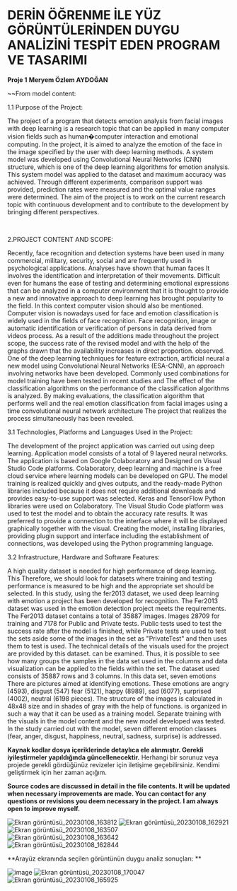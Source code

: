 # **DERİN ÖĞRENME İLE YÜZ GÖRÜNTÜLERİNDEN DUYGU ANALİZİNİ TESPİT EDEN PROGRAM VE TASARIMI** 
**Proje 1** 
**Meryem Özlem AYDOĞAN**

~~From model content:

1.1 Purpose of the Project:

The project of a program that detects emotion analysis from facial images with deep learning is a research topic that can be applied in many computer vision fields such as human�computer interaction and emotional computing. In the project, it is aimed to analyze the emotion of the face in the image specified by the user with deep learning methods. A system model was developed using Convolutional Neural Networks (CNN) structure, which is one of the deep learning algorithms for emotion analysis. This system model was applied to the dataset and maximum accuracy was achieved. Through different experiments, comparison support was provided, prediction rates were measured and the optimal value ranges were determined. The aim of the project is to work on the current research topic with continuous development and to contribute to the development by bringing different perspectives.

<br>

2.PROJECT CONTENT AND SCOPE:

Recently, face recognition and detection systems have been used in many commercial, military, security, social and 
are frequently used in psychological applications. Analyses have shown that human faces 
It involves the identification and interpretation of their movements. Difficult even for humans 
the ease of testing and determining emotional expressions that can be analyzed in a computer environment 
that it is thought to provide a new and innovative approach to deep learning has brought popularity to the field. In this context 
computer vision should also be mentioned. Computer vision is nowadays used for face and emotion 
classification is widely used in the fields of face recognition. Face recognition, image or 
automatic identification or verification of persons in data derived from videos
process. 
As a result of the additions made throughout the project scope, the success rate of the revised model and 
with the help of the graphs drawn that the availability increases in direct proportion. 
observed. One of the deep learning techniques for feature extraction, artificial neural 
a new model using Convolutional Neural Networks (ESA-CNN), an approach involving networks 
have been developed. 
Commonly used combinations for model training have been tested in recent studies and 
The effect of the classification algorithms on the performance of the classification algorithms is analyzed. 
By making evaluations, the classification algorithm that performs well and the real 
emotion classification from facial images using a time convolutional neural network architecture 
The project that realizes the process simultaneously has been revealed.

3.1 Technologies, Platforms and Languages Used in the Project:

The development of the project application was carried out using deep learning. Application 
model consists of a total of 9 layered neural networks. The application is based on Google Colaboratory and 
Designed on Visual Studio Code platforms. Colaboratory, deep learning and machine 
is a free cloud service where learning models can be developed on GPU. The model 
training is realized quickly and gives outputs, and the ready-made Python libraries included
because it does not require additional downloads and provides easy-to-use support 
was selected. 
Keras and TensorFlow Python libraries were used on Colaboratory. 
The Visual Studio Code platform was used to test the model and to obtain the accuracy rate results. 
It was preferred to provide a connection to the interface where it will be displayed graphically together with the visual.
Creating the model, installing libraries, providing plugin support and interface 
including the establishment of connections, was developed using the Python programming language.

3.2 Infrastructure, Hardware and Software Features:

A high quality dataset is needed for high performance of deep learning. This 
Therefore, we should look for datasets where training and testing performance is measured to be high and 
the appropriate set should be selected. In this study, using the fer2013 dataset, we used deep learning with emotion 
a project has been developed for recognition. The Fer2013 dataset was used in the emotion detection project 
meets the requirements. The Fer2013 dataset contains a total of 35887 images. Images 
28709 for training and 7178 for Public and Private tests. Public tests 
used to test the success rate after the model is finished, while Private tests are used to test the 
sets aside some of the images in the set as "PrivateTest" and then uses them to test 
is used. The technical details of the visuals used for the project are provided by this dataset.
can be examined. Thus, it is possible to see how many groups the samples in the data set used in the columns 
and data visualization can be applied to the fields within the set.
The dataset used consists of 35887 rows and 3 columns. In this data set, seven emotions 
There are pictures aimed at identifying emotions. These emotions are angry (4593), disgust (547) 
fear (5121), happy (8989), sad (6077), surprised (4002), neutral 
(6198 pieces). The structure of the images is calculated in 48x48 size and in shades of gray with the help of functions. 
is organized in such a way that it can be used as a training model. Separate training with the visuals in the model content 
and the new model developed was tested. In the study carried out with the model, 
seven different emotion classes (fear, anger, disgust, happiness, neutral, sadness, 
surprise) is addressed.

**Kaynak kodlar dosya içeriklerinde detaylıca ele alınmıştır. Gerekli iyileştirmeler yapıldığında güncellenecektir.**
Herhangi bir sorunuz veya projede gerekli gördüğünüz revizeler için iletişime geçebilirsiniz. Kendimi geliştirmek için her zaman açığım.

**Source codes are discussed in detail in the file contents. It will be updated when necessary improvements are made.
You can contact for any questions or revisions you deem necessary in the project. I am always open to improve myself.**



![Ekran görüntüsü_20230108_163812](https://user-images.githubusercontent.com/82104183/211200059-776537e1-7a8b-434c-b2ca-6931b49e005e.png)
![Ekran görüntüsü_20230108_162921](https://user-images.githubusercontent.com/82104183/211200077-a1efb4dd-29cb-43fc-a1d3-ce288e6fc0e8.png)
![Ekran görüntüsü_20230108_163507](https://user-images.githubusercontent.com/82104183/211200079-ca1fc55a-cc8e-424a-b98d-e03713c8e289.png)
![Ekran görüntüsü_20230108_163642](https://user-images.githubusercontent.com/82104183/211200081-581ad6f3-f79c-4a82-be67-8450389c80c6.png)
![Ekran görüntüsü_20230108_162844](https://user-images.githubusercontent.com/82104183/211200082-b7d804eb-306a-401e-b255-b8c52d396fe2.png)

**Arayüz ekranında seçilen görüntünün duygu analiz sonuçları: **


![image](https://user-images.githubusercontent.com/82104183/211200180-d99bce27-ade9-4d91-b4e9-64d2b2da9057.png)
![Ekran görüntüsü_20230108_170047](https://user-images.githubusercontent.com/82104183/211201265-ba8d5e9f-e294-4b21-9841-74e8dbd857ff.png)
![Ekran görüntüsü_20230108_165925](https://user-images.githubusercontent.com/82104183/211201295-ba1fd018-48ef-454e-b2be-44d8eddb26bb.png)
